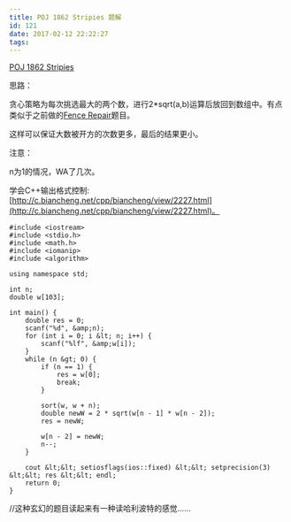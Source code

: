 ```yaml
---
title: POJ 1862 Stripies 题解
id: 121
date: 2017-02-12 22:22:27
tags:
---
```


[POJ 1862 Stripies](https://vjudge.net/problem/16383/origin)

思路：

贪心策略为每次挑选最大的两个数，进行2*sqrt(a,b)运算后放回到数组中。有点类似于之前做的[Fence Repair](http://www.carolunar.com/2017/02/poj-3253-fence-repair/)题目。

这样可以保证大数被开方的次数更多，最后的结果更小。

注意：

n为1的情况，WA了几次。

学会C++输出格式控制: [http://c.biancheng.net/cpp/biancheng/view/2227.html](http://c.biancheng.net/cpp/biancheng/view/2227.html)。
```
#include <iostream>
#include <stdio.h>
#include <math.h>
#include <iomanip>
#include <algorithm>

using namespace std;

int n;
double w[103];

int main() {
    double res = 0;
    scanf("%d", &amp;n);
    for (int i = 0; i &lt; n; i++) {
        scanf("%lf", &amp;w[i]);
    }
    while (n &gt; 0) {   
        if (n == 1) {
            res = w[0];
            break;
        }     

        sort(w, w + n);
        double newW = 2 * sqrt(w[n - 1] * w[n - 2]);
        res = newW;

        w[n - 2] = newW;
        n--;
    }

    cout &lt;&lt; setiosflags(ios::fixed) &lt;&lt; setprecision(3) &lt;&lt; res &lt;&lt; endl;
    return 0;
}
```

//这种玄幻的题目读起来有一种读哈利波特的感觉……